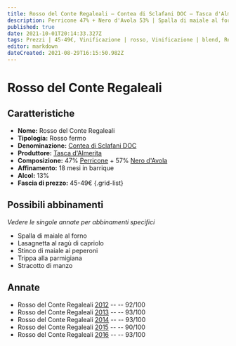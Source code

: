 ```yaml
---
title: Rosso del Conte Regaleali – Contea di Sclafani DOC – Tasca d'Almerita – Sicilia (IT) – 45-49€ – 4★-5★
description: Perricone 47% + Nero d'Avola 53% | Spalla di maiale al forno – Lasagnetta al ragù di capriolo – Stinco di maiale ai peperoni – Trippa alla parmigiana – Stracotto di manzo
published: true
date: 2021-10-01T20:14:33.327Z
tags: Prezzi | 45-49€, Vinificazione | rosso, Vinificazione | blend, Regioni | Sicilia (IT), Perricone, Nero d'Avola, Spalla di maiale al forno, Lasagnetta al ragù di capriolo, Stinco di maiale ai peperoni, Trippa alla parmigiana, Alimento | manzo, Cottura | stracotto, Valutazioni | 5 stelle, fermo
editor: markdown
dateCreated: 2021-08-29T16:15:50.982Z
---
```


# Rosso del Conte Regaleali

## Caratteristiche
- **Nome:** Rosso del Conte Regaleali
- **Tipologia:** Rosso fermo
- **Denominazione:** [Contea di Sclafani DOC](/denominazioni/Italia/Sicilia/DOC/Contea-di-Sclafani)
- **Produttore:** [Tasca d'Almerita](/produttori/Italia/Sicilia/Tasca-d-Almerita) 
- **Composizione:** 47% [Perricone](/vitigni/Italia/bacca-nera/perricone) + 57% [Nero d'Avola](/vitigni/Italia/bacca-nera/nero-d-avola)
- **Affinamento:** 18 mesi in barrique
- **Alcol:** 13%
- **Fascia di prezzo:** 45-49€
{.grid-list}

## Possibili abbinamenti
*Vedere le singole annate per abbinamenti specifici*

- Spalla di maiale al forno
- Lasagnetta al ragù di capriolo
- Stinco di maiale ai peperoni
- Trippa alla parmigiana
- Stracotto di manzo

## Annate
- Rosso del Conte Regaleali [2012](vini/Italia/Sicilia/Tasca-d-Almerita/Rosso-del-Conte-Regaleali/2012) -- <span class="star-5"></span> -- 92/100
- Rosso del Conte Regaleali [2013](vini/Italia/Sicilia/Tasca-d-Almerita/Rosso-del-Conte-Regaleali/2013) -- <span class="star-5"></span> -- 93/100
- Rosso del Conte Regaleali [2014](vini/Italia/Sicilia/Tasca-d-Almerita/Rosso-del-Conte-Regaleali/2014) -- <span class="star-5"></span> -- 93/100
- Rosso del Conte Regaleali [2015](vini/Italia/Sicilia/Tasca-d-Almerita/Rosso-del-Conte-Regaleali/2015) -- <span class="star-4"></span> -- 90/100
- Rosso del Conte Regaleali [2016](vini/Italia/Sicilia/Tasca-d-Almerita/Rosso-del-Conte-Regaleali/2016) -- <span class="star-5"></span> -- 93/100

